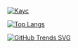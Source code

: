 [![Kayc](https://github-readme-stats.vercel.app/api?username=kayceem&count_private=true&show_icons=true&theme=onedark)](https://github.com/kayceem/kayceem)

[![Top Langs](https://github-readme-stats.vercel.app/api/top-langs/?username=kayceem&count_private=true)](https://github.com/kayceem/kayceem)

[![GitHub Trends SVG](https://api.githubtrends.io/user/svg/kayceem/langs)](https://githubtrends.io)
